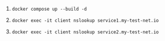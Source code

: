 1. `docker compose up --build -d`

2. `docker exec -it client nslookup service1.my-test-net.io`

2. `docker exec -it client nslookup service2.my-test-net.io`
